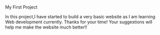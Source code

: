My First Project

In this project,I have started to build a very basic website as I am learning Web development currently.
Thanks for your time!
Your suggestions will help me make the website much better!!
